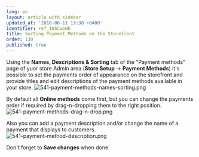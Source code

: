 ```yaml
---
lang: en
layout: article_with_sidebar
updated_at: '2018-06-11 13:38 +0400'
identifier: ref_1WSCwpNh
title: Sorting Payment Methods on the Storefront
order: 130
published: true
---
```

Using the **Names, Descriptions & Sorting** tab of the "Payment methods" page of yuor store Admin area (**Store Setup** -> **Payment Methods**) it's possible to set the payments order of appearance on the storefront and provide titles and edit descriptions of the payment methods available in your store.
![541-payment-methods-names-sorting.png]({{site.baseurl}}/attachments/ref_1WSCwpNh/541-payment-methods-names-sorting.png)

By default all **Online methods** come first, but you can change the payments order if required by drag-n-dropping them to the right position. 
![541-payment-methods-drag-n-drop.png]({{site.baseurl}}/attachments/ref_1WSCwpNh/541-payment-methods-drag-n-drop.png)

Also you can add a payment description and/or change the name of a payment that displays to customers. 
![541-payment-method-description.png]({{site.baseurl}}/attachments/ref_1WSCwpNh/541-payment-method-description.png)


Don't forget to **Save changes** when done.

